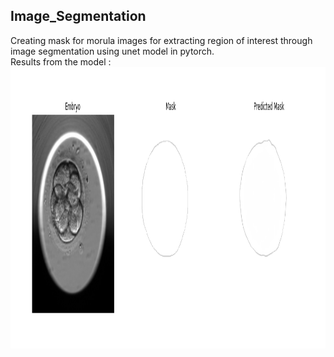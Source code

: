 ## Image_Segmentation
Creating mask for morula images for extracting region of interest through image segmentation using unet model in pytorch.
<br/>
Results from the model : 
<img height="450em" width="800" src="Predicted Mask.png"/>
